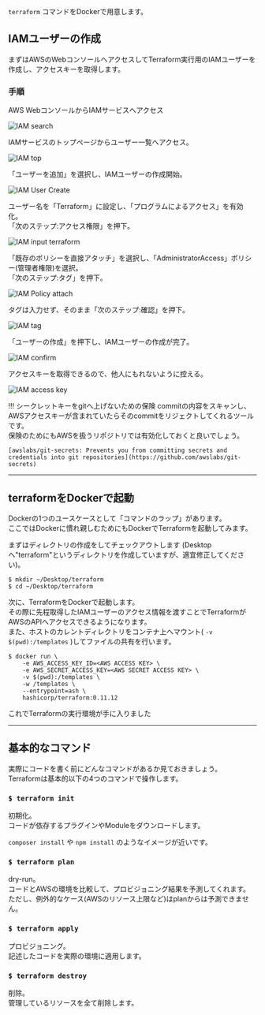 `terraform` コマンドをDockerで用意します。  

## IAMユーザーの作成
まずはAWSのWebコンソールへアクセスしてTerraform実行用のIAMユーザーを作成し、アクセスキーを取得します。


### 手順
AWS WebコンソールからIAMサービスへアクセス  

![IAM search](imgs/iam-search.png)

IAMサービスのトップページからユーザー一覧へアクセス。  

![IAM top](imgs/iam-top.png)


「ユーザーを追加」を選択し、IAMユーザーの作成開始。

![IAM User Create](imgs/iam-usercreate.png)

ユーザー名を「Terraform」に設定し、「プログラムによるアクセス」を有効化。  
「次のステップ:アクセス権限」を押下。

![IAM input terraform](imgs/iam-inputeusername.png)

「既存のポリシーを直接アタッチ」を選択し、「AdministratorAccess」ポリシー(管理者権限)を選択。    
「次のステップ:タグ」を押下。

![IAM Policy attach](imgs/iam-policyattach.png)

タグは入力せず、そのまま「次のステップ:確認」を押下。

![IAM tag](imgs/iam-tag.png)

「ユーザーの作成」を押下し、IAMユーザーの作成が完了。  

![IAM confirm](imgs/iam-createconfirm.png)

アクセスキーを取得できるので、他人にもれないように控える。

![IAM access key](imgs/iam-accesskey.png)


!!! シークレットキーをgitへ上げないための保険
    commitの内容をスキャンし、AWSアクセスキーが含まれていたらそのcommitをリジェクトしてくれるツールです。  
    保険のためにもAWSを扱うリポジトリでは有効化しておくと良いでしょう。  

    [awslabs/git-secrets: Prevents you from committing secrets and credentials into git repositories](https://github.com/awslabs/git-secrets)

---
## terraformをDockerで起動
Dockerの1つのユースケースとして「コマンドのラップ」があります。  
ここではDockerに慣れ親しむためにもDockerでTerraformを起動してみます。

まずはディレクトリの作成をしてチェックアウトします (Desktopへ"terraform"というディレクトリを作成していますが、適宜修正してください)。
```
$ mkdir ~/Desktop/terraform
$ cd ~/Desktop/terraform
```

次に、TerraformをDockerで起動します。  
その際に先程取得したIAMユーザーのアクセス情報を渡すことでTerraformがAWSのAPIへアクセスできるようになります。  
また、ホストのカレントディレクトリをコンテナ上へマウント( `-v $(pwd):/templates` )してファイルの共有を行います。
```
$ docker run \
    -e AWS_ACCESS_KEY_ID=<AWS ACCESS KEY> \
    -e AWS_SECRET_ACCESS_KEY=<AWS SECRET ACCESS KEY> \
    -v $(pwd):/templates \
    -w /templates \
    --entrypoint=ash \
    hashicorp/terraform:0.11.12
```

これでTerraformの実行環境が手に入りました

---
## 基本的なコマンド
実際にコードを書く前にどんなコマンドがあるか見ておきましょう。  
Terraformは基本的以下の4つのコマンドで操作します。

### `$ terraform init`
初期化。  
コードが依存するプラグインやModuleをダウンロードします。  

`composer install` や `npm install` のようなイメージが近いです。

### `$ terraform plan`
dry-run。  
コードとAWSの環境を比較して、プロビジョニング結果を予測してくれます。  
ただし、例外的なケース(AWSのリソース上限など)はplanからは予測できません。

### `$ terraform apply`
プロビジョニング。  
記述したコードを実際の環境に適用します。


### `$ terraform destroy`
削除。  
管理しているリソースを全て削除します。

